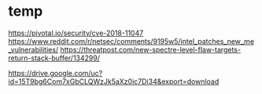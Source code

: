 # temp
https://pivotal.io/security/cve-2018-11047
https://www.reddit.com/r/netsec/comments/9195w5/intel_patches_new_me_vulnerabilities/
https://threatpost.com/new-spectre-level-flaw-targets-return-stack-buffer/134299/

https://drive.google.com/uc?id=15T9bg6Com7xGbCLQWzJk5aXz0ic7Di34&export=download

